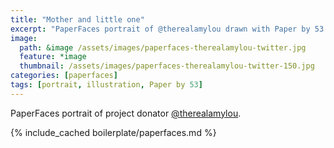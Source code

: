 ```yaml
---
title: "Mother and little one"
excerpt: "PaperFaces portrait of @therealamylou drawn with Paper by 53 on an iPad."
image: 
  path: &image /assets/images/paperfaces-therealamylou-twitter.jpg 
  feature: *image
  thumbnail: /assets/images/paperfaces-therealamylou-twitter-150.jpg
categories: [paperfaces]
tags: [portrait, illustration, Paper by 53]
---
```


PaperFaces portrait of project donator [@therealamylou](https://twitter.com/therealamylou).

{% include_cached boilerplate/paperfaces.md %}
